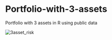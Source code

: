 # Portfolio-with-3-assets
Portfolio with 3 assets in R using public data


![3asset_risk](https://github.com/efipaka/Portfolio-with-3-assets/blob/master/3asset_risk.jpg)


